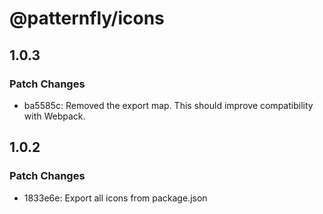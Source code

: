 # @patternfly/icons

## 1.0.3

### Patch Changes

- ba5585c: Removed the export map. This should improve compatibility with Webpack.

## 1.0.2

### Patch Changes

- 1833e6e: Export all icons from package.json

